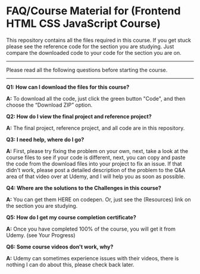 # FAQ/Course Material for (Frontend HTML CSS JavaScript Course)

This repository contains all the files required in this course. If you get stuck please see the reference code for the section you are studying.
Just compare the downloaded code to your code for the section you are on.

---

Please read all the following questions before starting the course.

---

**Q1: How can I download the files for this course?**

**A:** To download all the code, just click the green button "Code", and then choose the “Download ZIP” option.

**Q2: How do I view the final project and reference project?**

**A:** The final project, reference project, and all code are in this repository.

**Q3: I need help, where do I go?**

**A:** First, please try fixing the problem on your own, next, take a look at the course files to see if your code is different, next, you can copy and paste the code from the download files into your project to fix an issue. If that didn't work, please post a detailed description of the problem to the Q&A area of that video over at Udemy, and I will help you as soon as possible.

**Q4: Where are the solutions to the Challenges in this course?**

**A:**
You can get them HERE on codepen. Or, just see the (Resources) link on the section you are studying.

**Q5: How do I get my course completion certificate?**

**A:** Once you have completed 100% of the course, you will get it from Udemy. (see Your Progress)

**Q6: Some course videos don't work, why?**

**A:** Udemy can sometimes experience issues with their videos, there is nothing I can do about this, please check back later.
